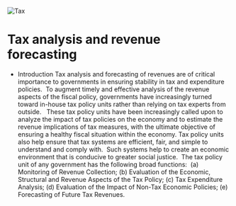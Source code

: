 ![Tax](https://gjrassets-gordonjamesrealt.netdna-ssl.com/wp-content/uploads/2014/10/D.C.-area-landlords-must-pay-local-taxes-fees.jpg)
# Tax analysis and revenue forecasting

* Introduction
Tax analysis and forecasting of revenues are of critical importance to governments in ensuring stability in tax and expenditure policies.  To augment timely and effective analysis of the revenue aspects of the fiscal policy, governments have increasingly turned toward in-house tax policy units rather than relying on tax experts from outside.   These tax policy units have been increasingly called upon to analyze the impact of tax policies on the economy and to estimate the revenue implications of tax measures, with the ultimate objective of ensuring a healthy fiscal situation within the economy. Tax policy units also help ensure that tax systems are efficient, fair, and simple to understand and comply with.  Such systems help to create an economic environment that is conducive to greater social justice.  The tax policy unit of any government has the following broad functions: 
(a) Monitoring of Revenue Collection;
(b) Evaluation of the Economic, Structural and Revenue Aspects of the Tax Policy; 
(c) Tax Expenditure Analysis; 
(d) Evaluation of the Impact of Non-Tax Economic Policies; 
(e) Forecasting of Future Tax Revenues.  
